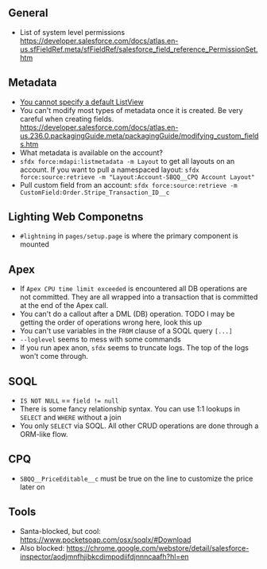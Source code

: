## General

- List of system level permissions https://developer.salesforce.com/docs/atlas.en-us.sfFieldRef.meta/sfFieldRef/salesforce_field_reference_PermissionSet.htm

## Metadata

- [You cannot specify a default ListView](https://salesforce.stackexchange.com/questions/124447/default-listviews-in-lightning)
- You can't modify most types of metadata once it is created. Be very careful when creating fields. https://developer.salesforce.com/docs/atlas.en-us.236.0.packagingGuide.meta/packagingGuide/modifying_custom_fields.htm
- What metadata is available on the account?
- `sfdx force:mdapi:listmetadata -m Layout` to get all layouts on an account. If you want to pull a namespaced layout: `sfdx force:source:retrieve -m "Layout:Account-SBQQ__CPQ Account Layout"`
- Pull custom field from an account: `sfdx force:source:retrieve -m CustomField:Order.Stripe_Transaction_ID__c`

## Lighting Web Componetns

- `#lightning` in `pages/setup.page` is where the primary component is mounted

## Apex

- If `Apex CPU time limit exceeded` is encountered all DB operations are not committed. They are all wrapped into a transaction that is committed at the end of the Apex call.
- You can't do a callout after a DML (DB) operation. TODO I may be getting the order of operations wrong here, look this up
- You can't use variables in the `FROM` clause of a SOQL query `[...]`
- `--loglevel` seems to mess with some commands
- If you run apex anon, `sfdx` seems to truncate logs. The top of the logs won't come through.

## SOQL

- `IS NOT NULL` == `field != null`
- There is some fancy relationship syntax. You can use 1:1 lookups in `SELECT` and `WHERE` without a join
- You only `SELECT` via SOQL. All other CRUD operations are done through a ORM-like flow.

## CPQ

- `SBQQ__PriceEditable__c` must be true on the line to customize the price later on

## Tools

- Santa-blocked, but cool: https://www.pocketsoap.com/osx/soqlx/#Download
- Also blocked: https://chrome.google.com/webstore/detail/salesforce-inspector/aodjmnfhjibkcdimpodiifdjnnncaafh?hl=en
